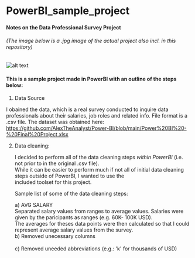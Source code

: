# PowerBI_sample_project
#### Notes on the Data Professional Survey Project

###### (*The image below is a .jpg image of the actual project also incl. in this repository*)
![alt text](https://github.com/ssoehdata/PowerBI_examples/blob/main/DataProfessionalsSurvey/jpg/DataProfSurvey.jpg)


#### This is a sample project made in PowerBI with an outline of the steps below:
1) Data Source
   
  I obained the data, which is a real survey conducted to inquire data professionals about their salaries, job roles
  and related info. File format is a .csv file.
  The dataset was obtained here: 
  https://github.com/AlexTheAnalyst/Power-BI/blob/main/Power%20BI%20-%20Final%20Project.xlsx 

2) <d>Data cleaning:</d>
  
   I decided to perform all of the data cleaning steps _within PowerBI_ (i.e. not prior to in the original .csv file). <br>
   While it can be easier to perform much if not all of initial data cleaning steps outside of PowerBI, I wanted to use the<br>
   included toolset for this project.

   Sample list of some of the data cleaning steps:
   
   a) AVG SALARY<br>
   <d>Separated salary values from ranges to average values. Salaries were
   given by the paricipants as ranges (e.g. 60K- 100K USD).<br>The averages for theses data points were
   then calculated so that I could represent average salary values from the survey.</d>
   <br>b) Removed unecessary columns</br>
   <br>c) Removed uneeded abbreviations (e.g.: 'k' for thousands of USD)</br>
   


